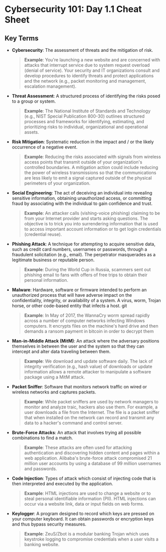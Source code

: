 # Cybersecurity 101: Day 1.1 Cheat Sheet

## Key Terms

- **Cybersecurity**: The assessment of threats and the mitigation of risk.

  > **Example**: You're launching a new website and are concerned with attacks that interrupt service due to system request overload (denial of service). Your security and IT organizations consult and develop procedures to identify threats and protect applications and the network (e.g., packet monitoring and management, escalation management).

- **Threat Assessment**: A structured process of identifying the risks posed to a group or system.

  > **Example**: The National Institute of Standards and Technology (e.g., NIST Special Publication 800-30) outlines structured processes and frameworks for identifying, estimating, and prioritizing risks to individual, organizational and operational assets.

- **Risk Mitigation**: Systematic reduction in the impact and / or the likely occurrence of a negative event.

  > **Example**: Reducing the risks associated with signals from wireless access points that transmit outside of your organization's controlled boundaries. A mitigation action could include reducing the power of wireless transmissions so that the communications are less likely to emit a signal captured outside of the physical perimeters of your organization.

- **Social Engineering**: The act of deceiving an individual into revealing sensitive information, obtaining unauthorized access, or committing fraud by associating with the individual to gain confidence and trust. 

  > **Example**: An attacker calls (vishing-voice phishing) claiming to be from your Internet provider and starts asking questions. The objective is to trick you into surrendering information that is used to access important account information or to get login credentials (credential reuse).

- **Phishing Attack**:   A technique for attempting to acquire sensitive data, such as credit card numbers, usernames or passwords, through a fraudulent solicitation (e.g., email). The perpetrator masquerades as a legitimate business or reputable person.
  
  > **Example**: During the World Cup in Russia, scammers sent out phishing email to fans with offers of free trips to obtain their personal information.

- **Malware**: Hardware, software or firmware intended to perform an unauthorized process that will have adverse impact on the confidentiality, integrity, or availability of a system.  A virus, worm, Trojan horse, or other code-based entity that infects a host. git
  
  > **Example**: In May of 2017, the WannaCry worm spread rapidly  across a number of computer networks infecting Windows computers. It encrypts files on the machine's hard drive and then demands a ransom payment in bitcoin in order to decrypt them

- **Man-in-Middle Attack (MitM)**:  An attack where the adversary positions themselves in between the user and the system so that they can intercept and alter data traveling between them.
  
  > **Example**: We download and update software daily. The lack of integrity verification (e.g., hash value) of downloads or update information allows a remote attacker to manipulate a software package using a MitM attack.

- **Packet Sniffer**:  Software that monitors network traffic on wired or wireless networks and captures packets.

  > **Example**: While packet sniffers are used by network managers to monitor and analyze traic, hackers also use them.  For example, a user downloads a file from the Internet. The file is a packet sniffer that when installed on the network can record and transmit any data to a hacker's command and control server.

- **Brute-Force Attacks**:  An attack that involves trying all possible combinations to find a match.

  > **Example**: These attacks are often used for attacking authentication and discovering hidden content and pages within a web application. Alibaba's brute-force attack compromised 21 million user accounts by using a database of 99 million usernames and passwords. 

- **Code Injection**: Types of attack which consist of injecting code that is then interpreted and executed by the application. 

  > **Example**: HTML injections are used to change a website or to steal personal identifiable information (PII). HTML injections can occur via a website link, data or input fields on web forms. 

- **Keylogger**:  A program designed to record which keys are pressed on your computer keyboard. It can obtain passwords or encryption keys and thus bypass security measures.

  > **Example**: ZeuS/Zbot is a modular banking Trojan which uses keystroke logging to compromise credentials when a user visits a banking website. 
    
